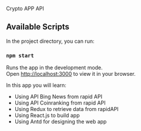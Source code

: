 Crypto APP API
## Available Scripts

In the project directory, you can run:

### `npm start`

Runs the app in the development mode.\
Open [http://localhost:3000](http://localhost:3000) to view it in your browser.

In this app you will learn:
- Using API Bing News from rapid API
- Using API Coinranking from rapid API
- Using Redux to retrieve data from rapidAPI
- Using React.js to build app
- Using Antd for designing the web app
